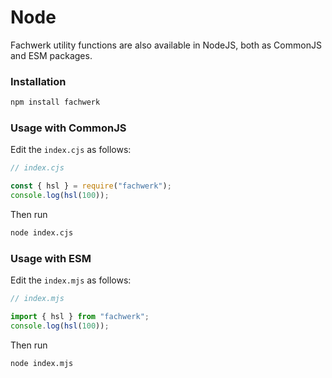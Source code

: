 # Node

Fachwerk utility functions are also available in NodeJS, both as CommonJS and ESM packages.

### Installation

```bash
npm install fachwerk
```

### Usage with CommonJS

Edit the `index.cjs` as follows:

```js
// index.cjs

const { hsl } = require("fachwerk");
console.log(hsl(100));
```

Then run

```bash
node index.cjs
```

### Usage with ESM

Edit the `index.mjs` as follows:

```js
// index.mjs

import { hsl } from "fachwerk";
console.log(hsl(100));
```

Then run

```bash
node index.mjs
```
